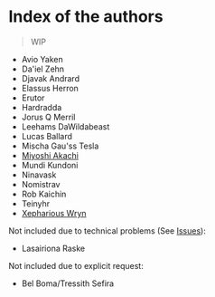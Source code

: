 # Index of the authors

> WIP

- Avio Yaken
- Da'iel Zehn
- Djavak Andrard
- Elassus Herron
- Erutor
- Hardradda
- Jorus Q Merril
- Leehams DaWildabeast
- Lucas Ballard
- Mischa Gau'ss Tesla
- [Miyoshi Akachi](./miyoshiakachi.md)
- Mundi Kundoni
- Ninavask
- Nomistrav
- Rob Kaichin
- Teinyhr
- [Xepharious Wryn](./xephariouswryn.md)

Not included due to technical problems (See [Issues](./index.md#issues)):

- Lasairiona Raske

Not included due to explicit request:

- Bel Boma/Tressith Sefira